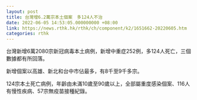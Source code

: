 ```yaml
---
layout: post
title: 台灣增6.2萬宗本土個案　多124人不治
date: 2022-06-05 14:53:05.000000000 +08:00
link: https://news.rthk.hk/rthk/ch/component/k2/1651662-20220605.htm
categories: rthk
---
```


台灣新增6萬2080宗新冠病毒本土病例，新增中重症252例，多124人死亡，三個數據都有所回落。

新增個案以高雄、新北和台中市佔最多，有8千至9千多宗。

124宗本土死亡病例，年齡由未滿10歲至90歲以上，全部屬重度感染個案、116人有慢性疾病、57宗無疫苗接種紀錄。

